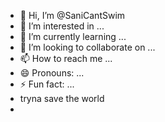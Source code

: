 - 👋 Hi, I’m @SaniCantSwim
- 👀 I’m interested in ...
- 🌱 I’m currently learning ...
- 💞️ I’m looking to collaborate on ...
- 📫 How to reach me ...
- 😄 Pronouns: ...
- ⚡ Fun fact: ...
- tryna save the world
- 
<!---
SaniCantSwim/SaniCantSwim is a ✨ special ✨ repository because its `README.md` (this file) appears on your GitHub profile.
You can click the Preview link to take a look at your changes.
--->
